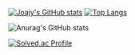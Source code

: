 [![Joajy's GitHub stats](https://github-readme-stats.vercel.app/api?username=Joajy&show_icons=true&theme=cobalt)](https://github.com/anuraghazra/github-readme-stats) [![Top Langs](https://github-readme-stats.vercel.app/api/top-langs/?username=Joajy)](https://github.com/anuraghazra/github-readme-stats)

![Anurag's GitHub stats](https://github-readme-stats.vercel.app/api?username=Joajy&show_icons=true&theme=radical)

[![Solved.ac Profile](http://mazassumnida.wtf/api/generate_badge?boj=joajy)](https://solved.ac/joajy)


<!--
**Joajy/Joajy** is a ✨ _special_ ✨ repository because its `README.md` (this file) appears on your GitHub profile.

Here are some ideas to get you started:

- 🔭 I’m currently working on ...
- 🌱 I’m currently learning ...
- 👯 I’m looking to collaborate on ...
- 🤔 I’m looking for help with ...
- 💬 Ask me about ...
- 📫 How to reach me: ...
- 😄 Pronouns: ...
- ⚡ Fun fact: ...
-->
